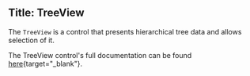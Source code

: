 Title: TreeView
---
The `TreeView` is a control that presents hierarchical tree data and allows selection of it.

The TreeView control's full documentation can be found [here](/api/Avalonia.Controls/TreeView/){target="_blank"}.

